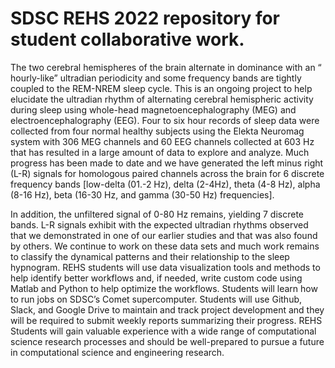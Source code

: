 # SDSC REHS 2022 repository for student collaborative work.

The two cerebral hemispheres of the brain alternate in dominance with an “ hourly-like” ultradian periodicity and some frequency bands are tightly coupled to the REM-NREM sleep cycle. This is an ongoing project to help elucidate the ultradian rhythm of alternating cerebral hemispheric activity during sleep using whole-head magnetoencephalography (MEG) and electroencephalography (EEG). Four to six hour records of sleep data were collected from four normal healthy subjects using the Elekta Neuromag system with 306 MEG channels and 60 EEG channels collected at 603 Hz that has resulted in a large amount of data to explore and analyze. Much progress has been made to date and we have generated the left minus right (L-R) signals for homologous paired channels across the brain for 6 discrete frequency bands [low-delta (01.-2 Hz), delta (2-4Hz), theta (4-8 Hz), alpha (8-16 Hz), beta (16-30 Hz, and gamma (30-50 Hz) frequencies].

In addition, the unfiltered signal of 0-80 Hz remains, yielding 7 discrete bands. L-R signals exhibit with the expected ultradian rhythms observed that we demonstrated in one of our earlier studies and that was also found by others. We continue to work on these data sets and much work remains to classify the dynamical patterns and their relationship to the sleep hypnogram. REHS students will use data visualization tools and methods to help identify better workflows and, if needed, write custom code using Matlab and Python to help optimize the workflows. Students will learn how to run jobs on SDSC’s Comet supercomputer. Students will use Github, Slack, and Google Drive to maintain and track project development and they will be required to submit weekly reports summarizing their progress. REHS Students will gain valuable experience with a wide range of computational science research processes and should be well-prepared to pursue a future in computational science and engineering research.

